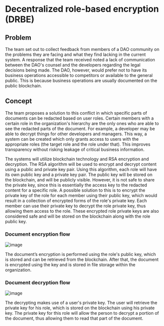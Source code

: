 # Decentralized role-based encryption (DRBE)

## Problem

The team set out to collect feedback from members of a DAO community on the problems they are facing and what they find lacking in the current system. A response that the team received noted a lack of communication between the DAO's counsel and the developers regarding the legal decisions being made. The DAO, however, would prefer not to have its business operations accessible to competitors or available to the general public. This is because business operations are usually documented on the public blockchain.

## Concept

The team proposes a solution to this conflict in which specific parts of documents can be redacted based on user roles. Certain members with a certain role in the organization's hierarchy are the only ones who are able to see the redacted parts of the document. For example, a developer may be able to decrypt things for other developers and managers. This way, a system can be created which only grants access to users with the appropriate roles (the target role and the role under that). This improves transparency without risking leakage of critical business information.

The systems will utilize blockchain technology and RSA encryption and decryption. The RSA algorithm will be used to encrypt and decrypt content using a public and private key pair. Using this algorithm, each role will have its own public key and a private key pair. The public key will be stored on the blockchain, and will be publicly visible. However, it is not safe to share the private key, since this is essentially the access key to the redacted content for a specific role. A possible solution to this is to encrypt the private key of the role for each member using their public key, which would result in a collection of encrypted forms of the role's private key. Each member can use their private key to decrypt the role private key, thus allowing them access to the role. These encrypted role private keys are also considered safe and will be stored on the blockchain along with the role public key.

### Document encryption flow

![image](https://user-images.githubusercontent.com/12190745/176266560-557126e7-6a47-40aa-9078-454f0713b793.png)

The document’s encryption is performed using the role's public key, which is stored and can be retrieved from the blockchain. After that, the document is encrypted using the key and is stored in file storage within the organization.

### Document decryption flow

![image](https://user-images.githubusercontent.com/12190745/176266620-f3a47bbe-7ecf-45ab-ae7a-e36b9688e878.png)

The decrypting makes use of a user's private key. The user will retrieve the private key for his role, which is stored on the blockchain using his private key. The private key for this role will allow the person to decrypt a portion of the document, thus allowing them to read that part of the document.

